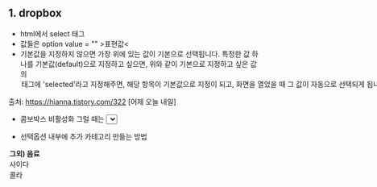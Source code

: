 ## 1. dropbox
- html에서 select 태그
- 값들은 option value = "" >표현값<
- 기본값을 지정하지 않으면 가장 위에 있는 값이 기본으로 선택됩니다.
특정한 값 하나를 기본값(default)으로 지정하고 싶으면,
위와 같이 기본으로 지정하고 싶은 값의 <option> 태그에 'selected'라고 지정해주면,
해당 항목이 기본값으로 지정이 되고,
화면을 열었을 때 그 값이 자동으로 선택되게 됩니다.

출처: https://hianna.tistory.com/322 [어제 오늘 내일]

- 콤보박스 비활성화
그럴 때는 <select> 태그에 'disabled'라고 써주면, 콤보박스가 비활성화 되고, 사용자가 콤보박스의 값을 변경할 수 없게 됩니다.

- 선택옵션 내부에 추가 카테고리 만들는 방법
<optgroup label="그외) 음료">
    <option value="사이다">사이다</option>
    <option value="콜라">콜라</option>

- load (Jquery 인가보다..............)
options[target.selectedIndex].text  : 셀렉트 박스 옵션 사이에 있는 텍스트 값을 가져온다
options[target.selectedIndex].value : 셀렉트 박스 value 의 값을 가져온다.

출처: https://gocoder.tistory.com/51 [고코더 IT Express]

- 값이 선택되어 바뀔때 이벤트 발생하도록
onchange="함수(this)" // this를 활용하면 함수 매개변수에 선택된 option value를 전달한다.


## 2. if (confirm(메시지))
- if (!confirm("정말 삭제하시겠습니까?")) {
            alert("취소(아니오)를 누르셨습니다.");
            return; } 


## 3. const li= event.target.parentElement; //target이 대상의 부모


--------------09.18


## 4. <iframe>: 인라인 프레임 요소
HTML <iframe> 요소는 중첩 브라우징 맥락을 나타내는 요소로, 현재 문서 안에 다른 HTML 페이지를 삽입합니다.

출처: https://developer.mozilla.org/ko/docs/Web/HTML/Element/iframe

<iframe id="inlineFrameExample"
    title="Inline Frame Example"
    width="300"
    height="200"
    src="https://www.openstreetmap.org/export/embed.html?bbox=-0.004017949104309083%2C51.47612752641776%2C0.00030577182769775396%2C51.478569861898606&layer=mapnik">
</iframe>
// 를 하면 지도 앱이 생성된다. (다른 html를 해당 문서에 불러오는 것)

=> youtube의 경우, 퍼가기에서 자동으로 생성된다. 

// youtube 영상 옵션 / 외부 페이지 가져오기(반응형의 경우, 모바일 버전으로 가져온다) / name 속성을 이용해서 페이지 이동(target의 값으로 처리)
https://ossam5.tistory.com/73

## 5. grid 의 행과 열의 간격 조절
.container {
	display: grid;
	grid-template-columns: 300px(첫번쨰) 50px(두번째) 100px(세번째);
	grid-template-rows: 200px 50px; (첫번째 열과 두번쨰 열의 높이)
}
 // grid-template-columns: 2fr 1fr 2fr; 도 가능 (비율만큼 차지한다)

 ----------------------9.20

##  6. 맨 아래 딱 붙이기 
  position: absolute;
  bottom: 0;
  right: 0;

## 7. 자바스크립트 오버로딩
  - 자바스크립트에서는 자바와 같이 하면 제일 아래에 선언한 함수가 같은 이름의 함수를 덮어씌워버립니다. 따라서 자바스크립트는 하나의 함수
  로 여러 개의 매개변수 또는 다양한 자료형의 매개변수를 처리하는 기법이 필요합니다.

  예시) if문을 통한 방법
  function callback(a, b) {
  if (b) {
    console.log('문자열', a, b);
  } else if (a) {
    console.log('옵션 객체', a);
  }  else {
    console.log('매개변수 없음');
  }
}
overload('zero', 'babo', callback); // 문자열 zero babo
overload({ name: 'zero', value: 'babo' }, callback); // 옵션 객체 { name: 'zero', value: 'babo' }
overload(callback); // 매개변수 없음


예시) 매개변수의 갯수에 따른 오버로딩
       function sendAction(arg1,arg2,arg3)
          {
                
              if(arguments.length == 1)
              {
                  //전달한 인자값이 문자형인지 숫자형인지 타입별로 오버로딩 처리 할수 있다.
                  if( typeof arg1 == "string")
                  {
                     alert("sendAction 함수에 전달한 인자값이 한개일경우~");     
                  }
                  
              }
              else if(arguments.length == 2)
              {
                  alert("sendAction 함수에 전달한 인자값이 두개일경우~");
              }
              else if(arguments.length == 3)
              {
                  alert("sendAction 함수에 전달한 인자값이 세개일경우~");
              }

## 8. textarea 내부에 padding 주는 방법
- 
The CSS box model defines "width" as the width of the content, excluding border, padding and margin.

===>> padding에 %를 줄 수 있다!!


## 9. for문에서 i를 통해 변수명을 설정하는 것
=> 변수명 자체에 번호가 붙어있는 변수 사용하기 어렵습니다. 보통은 그냥 리스트변수를 만들고, 리스트의 숫자인덱스로 접근하는 방법이 더 좋은 방법입니다.
=> 일단 배열이나 콜렉션을 활용할수있는 방안을 생각해보세요. 제 경험상 저런게 필요한 상황은 대부분 콜렉션을 사용할 수 있었습니다.
=> 불가능한 건 아닌데 보통 좋은 접근 방법은 아닙니다. 어지간하면 깔끔하게 풀 수 있는 다른 방법이 존재합니다만, 구체적인 맥락이 없이는 대안까지 제시하긴 어렵네요.

ex)
var str_1 = "첫 글";
var str_2 = "두번째 글";
for(var i = 0; i<3; i++>){
  console.log(eval('str_'+i));
}

혹은

var str_1 = "첫 글";
var str_2 = "두번째 글";
var str_3 = "세번째 글";

var arr = ["1","2","3"];

arr.foreach(function(item, index)){
  console.log(eval('str_'+item));
}

## eval 함수는 문자열을 javascript로 치환해주는 놈인데
기존 eval 함수대신 내가 직접 구현하면 된다. (웹 취약점 우회하기)

// 기존 eval 함수
var res = eval( result ); 
// 웹 취약점 우회 함수 구현
var res = (new Function ('return '+result))();


## foreach 문 //[].forEach(callback, thisArg)
foreach 반복문은 오직 Array 객체에서만 사용가능한 메서드입니다. (ES6부터는 Map,Set 지원)
배열의 요소들을 반복하여 작업을 수행할수 있습니다. forEach는 for문과 마찬가지로 반복적인 기능을 수행할 때 사용합니다. 하지만 for문처럼 index와 조건식, increase를 정의하지 않아도 callback 함수를 통해 기능을 수행할 수 있습니다.

foreach구문의 인자로 callback함수를 등록할수 있고, 배열의 각 요소들이 반복될 떄 이 callback 함수가 호출됩니다. callback 함수에서 배열요소의 인덱스와 값에 접근할수 있습니다.
배열의 첫번쨰부터 마지막까지 반복하면서 item을 꺼낼수 있다.

var arr = ['가','나','다','라'];
arr.forEach(function(item,index,arr2){
    console.log(item,index,arr2[index+1]);
})

//첫번쨰 인수는 배열의 각각의 item
//두번쨰 인수는 배열의 index
//세번째 인수는 배열 그자체

ex)
const arr = [0,1,2,3,4,5,6,7,8,9,10];

arr.forEach(function(element){
    console.log(element); // 0 1 2 3 4 5 6 7 8 9 10
});
	
// 혹은 arrow 함수 가능
arr.forEach(element => console.log(element));

2. 홀수 배열 만들어보기

forEach는 return이 없습니다. 즉, callback 함수에 의해서 어떤 결과물을 내놓고 싶으면 함수 밖의 변수를 사용해야합니다.

const arr = [0,1,2,3,4,5,6,7,8,9,10];
const oddArray = [];

arr.forEach(function(element){
    if(element%2==1) {
        oddArray.push(element);
    }
});

console.log(oddArray); //결과: [ 1, 3, 5, 7, 9 ]

3. callback 함수 인자

forEach의 callback 함수에는 배열의 요소 뿐만아니라 index, 전체 배열을 인자로 사용할 수 있습니다.

const arr = [0,1,2,3,4,5,6,7,8,9,10];

arr.forEach(function(element, index, array){
    console.log(`${array}의 ${index}번째 요소 : ${element}`);
});
/*
0,1,2,3,4,5,6,7,8,9,10의 0번째 요소 : 0
0,1,2,3,4,5,6,7,8,9,10의 1번째 요소 : 1
0,1,2,3,4,5,6,7,8,9,10의 2번째 요소 : 2
0,1,2,3,4,5,6,7,8,9,10의 3번째 요소 : 3
0,1,2,3,4,5,6,7,8,9,10의 4번째 요소 : 4
0,1,2,3,4,5,6,7,8,9,10의 5번째 요소 : 5
0,1,2,3,4,5,6,7,8,9,10의 6번째 요소 : 6
0,1,2,3,4,5,6,7,8,9,10의 7번째 요소 : 7
0,1,2,3,4,5,6,7,8,9,10의 8번째 요소 : 8
0,1,2,3,4,5,6,7,8,9,10의 9번째 요소 : 9
0,1,2,3,4,5,6,7,8,9,10의 10번째 요소 : 10
*/

4. thisArg
 forEach의 callback에서 this에 대한 참조를 사용할 수 있는데, thisArg가 callback의 this가 되는 것 입니다.

forEach(elem => console.log(this.name + elem), obj)에서 this가 elem => console.log(obj.name + elem)와 같아진다

function Counter() {
  this.sum = 0;
  this.count = 0;
}
Counter.prototype.add = function(array) {
  array.forEach(function(entry) {
    this.sum += entry;
    ++this.count;
  }, this);
  // ^---- 주의
};

var obj = new Counter();
obj.add([2, 5, 9]);
obj.count
// 3
obj.sum
// 16

5. 유의할 점

for문은 continue나 break로 반복을 제어할 수 있지만 forEach는 throw(예외)를 발생시키지 않으면 중간에 반복을 종료할 수 없습니다. 만약 조건을 만족할 때 까지만 반복시켜야 한다면 기존 for문이나 every같은 함수를 사용하셔야 합니다.

출처: https://yuddomack.tistory
.com/entry/%EC%9E%90%EB%B0%94%EC%8A%A4%ED%81%AC%EB%A6%BD%ED%8A%B8-Array-forEach


## for  .... in 반복문

객체에 사용 할수 있습니다.
객체의 key값과 value 값을 뽑아내는데 유용합니다.
객체의 키값의 갯수만큼 반복하여 첫번쨰키값부터 마지막 키값까지 반복합니다.

var obj = {
    a: '가', 
    b: '나', 
    c: '다'
};

for (var key in obj) {
    console.log(key, obj[key]); // a 가, b 나, c 다
}

## for ... of 반복문

for of 반복문은 ES6에 추가된 새로운 컬렉션 전용 반복 구문입니다.
for of 구문을 사용하기 위해선 컬렉션 객체가 [Symbol.iterator] 속성을 가지고 있어야만 합니다.
(직접 명시 가능)

var iterable = [10, 20, 30];

for (var value of iterable) {
  console.log(value); // 10, 20, 30
}

차이점
=> for in 반복문 : 객체의 모든 열거 가능한 속성(property)에 대한 반복
for of 반복문 : [Symbol.iterator] 속성을 가지는 컬렉션 전용


출처: https://dydals5678.tistory.com/66 [아빠개발자의 노트]

## 10. foreach, map, reduce

forEach, map, reduce의 공통점은 "배열을 이용한다"는 점이다. 배열의 값을 조작해서 원하는 결과값을 도출하는데 의미가 있다.

foreach vs map
- foreach는 return 불가,  콜백 함수가 기존의 Array를 변경
- map 은 return 가능,  콜백 함수가 새로운 array 반환

- reduce의 인자로는 총4개를 받을수가 있는데 이전값,현재값,index,배열을 받을수가 있다.
- map과 달리 reduce는 배열이 아닌 하나의 값으로 출력을 하고 있다.


## 11. Object.values(obj) //obj: 배열로 변환할 열거 가능한 속성을 가지는 객체
- Object.values() 메소드는 전달된 파라미터 객체가 가지는 (열거 가능한) 속성의 값들로 이루어진 배열을 리턴합니다. 
- const object1 = {
  a: 'somestring',
  b: 42,
  c: false
};

console.log(Object.values(object1));
// expected output: Array ["somestring", 42, false]
// queryselectorAll로 불러오면, NodeList { 0: HTMLTextAreaElement {}, 1: HTMLTextAreaElement {} }가 되기에 활용하기 좋다. 


## 12. 코드 변경

const getTextData = [getTextData1, getTextData2];

function getText(X){
  if (X !== null){
    textContent[getTextData.indexOf(X)].value = JSON.parse(X)[0].Content;
  }
}

for (i=0; i<getTextData.length;i++){
  getText(getTextData[i]);
}


/*
if (getTextData1 !== null){
  const parsedText1 = JSON.parse(getTextData1)[0];
  textContent[0].value = parsedText1.Content;
} 

if (getTextData2 !== null){
  const parsedText2 = JSON.parse(getTextData2)[0];
  textContent[1].value = parsedText2.Content;
} 
*/

## 13. label은 text-align: center 불가
- This is because label is an inline element, and is therefore only as big as the text it contains.
The possible is to display your label as a block element like this:

## 14. line-height

line-height는 줄 높이를 정하는 속성입니다.
기본값 : normal
상속 : Yes
애니메이션 : Yes
버전 : CSS Level 1

https://developer.mozilla.org/en-US/docs/Web/CSS/line-height

vh & vw(vertical height & vertical width)
1vw : viewport 너비의 1%
1vh : viewport 높이의 1%

ex. 브라우저 높이값 900px
1vh = 9px
브라우저 너비값 750px
1vw = 7.5px
[출처] CSS 속성값 단위(rem, em, px, vw, vh)|작성자 MilkTea


## 15. toggle 활용하기
// 마우스 클릭시, interval 중단/재시작 구현 
let toggle = true; 
document.onclick = function(e){ 
  if(toggle){ 
    // 반복 중단 
    clearInterval(interval); 
    toggle = false; }
  else{ 
    // 반복 재개(재시작) 
    interval = setInterval(text, 500); 
    toggle = true; } }

출처: https://curryyou.tistory.com/328 [카레유]


## 16. 이벤트 시 대상 지정

예시) 
function deleteToDo(event){
  const btn = event.target;
  const li = btn.parentNode;
  ul.removeChild(li);

1) event.target(이벤트 객체) ex) 클릭개체

MDN의 예시에서도 addEventListner에서 
해당 event가 적용되는 함수를 정의할 때,
함수 내 event의 target을 variable로 지정해준다.

vs this(실행 객체)

2) parentNode

삭제버튼을 눌렀을 때 버튼을 포함하는 
<li>태그 전체가 사라져야하므로 
 li를 event.target의 parentNode로 설정한다.
*여기서 li가 사라지는 것은 [HTML]파트에서 사라지게 하는 것

3) event.currentTarget
currentTarget은 이벤트 핸들러가 부착된 것을 가리킨다는 것

ex) 
<div id="mydiv">
  <p>나는 나다</p>
  <a href="#">우리나라</a>
</div>

const myDiv = document.getElementById('mydiv');

myDiv.addEventListener('click',(e)=>{
  console.log('currentTarget : ',e.currentTarget.tagName)
  console.log('target : ',e.target.tagName)
});

currentTarget는 이벤트를 등록한 요소이기 때문에 listener를 붙여놓은 div태그가 된다.

target는 이벤트가 발생한 요소이다. 만약 “나는 나다”를 클릭하면 p태그가 target가 되는 것이고, 만약 “우리나라”를 클릭하면 a태그가 target가 되는 것이다.
